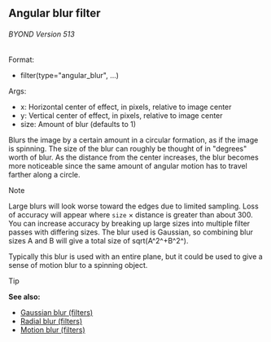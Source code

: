 ## Angular blur filter 
###### BYOND Version 513

Format:
+   filter(type="angular_blur", ...)

Args:
+   x: Horizontal center of effect, in pixels, relative to image center
+   y: Vertical center of effect, in pixels, relative to image center
+   size: Amount of blur (defaults to 1)

Blurs the image by a certain amount in a circular formation, as
if the image is spinning. The size of the blur can roughly be thought of
in "degrees" worth of blur. As the distance from the center increases,
the blur becomes more noticeable since the same amount of angular motion
has to travel farther along a circle. 

> [!NOTE]
> Large blurs will look
worse toward the edges due to limited sampling. Loss of accuracy will
appear where `size` × distance is greater than about 300. You can
increase accuracy by breaking up large sizes into multiple filter passes
with differing sizes. The blur used is Gaussian, so combining blur sizes
A and B will give a total size of sqrt(A^2^+B^2^).

Typically this blur is used with an entire plane, but it could be used to give a sense of
motion blur to a spinning object. 

> [!TIP] 
> **See also:**
> +   [Gaussian blur (filters)](/ref/notes/filters/blur.md) 
> +   [Radial blur (filters)](/ref/notes/filters/radial_blur.md) 
> +   [Motion blur (filters)](/ref/notes/filters/motion_blur.md) 
